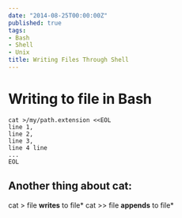 ```yaml
---
date: "2014-08-25T00:00:00Z"
published: true
tags:
- Bash
- Shell
- Unix
title: Writing Files Through Shell
---
```



# Writing to file in Bash

    cat >/my/path.extension <<EOL
    line 1,
    line 2,
    line 3,
    line 4 line
    ...
    EOL

## Another thing about cat:

cat > file **writes** to file*
cat >> file **appends** to file*
